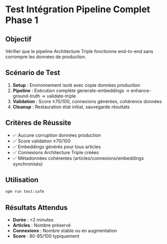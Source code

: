 # Test Intégration Pipeline Complet Phase 1

## Objectif
Vérifier que le pipeline Architecture Triple fonctionne end-to-end sans corrompre les données de production.

## Scénario de Test
1. **Setup** : Environnement isolé avec copie données production
2. **Pipeline** : Exécution complète generate-embeddings → enhance-ground-truth → validate-triple
3. **Validation** : Score ≥70/100, connexions générées, cohérence données
4. **Cleanup** : Restauration état initial, sauvegarde résultats

## Critères de Réussite
- ✅ Aucune corruption données production
- ✅ Score validation ≥70/100
- ✅ Embeddings générés pour tous articles
- ✅ Connexions Architecture Triple créées
- ✅ Métadonnées cohérentes (articles/connexions/embeddings synchronisés)

## Utilisation
```bash
npm run test:safe
```

## Résultats Attendus
- **Durée** : <2 minutes
- **Articles** : Nombre préservé 
- **Connexions** : Nombre stable ou en augmentation
- **Score** : 80-85/100 typiquement